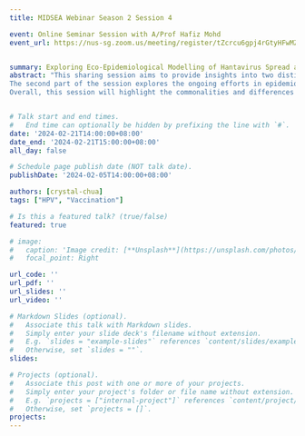 ```yaml
---
title: MIDSEA Webinar Season 2 Session 4

event: Online Seminar Session with A/Prof Hafiz Mohd
event_url: https://nus-sg.zoom.us/meeting/register/tZcrcu6gpj4rGtyHFwMZE-lqvkqxJsF_UJT9


summary: Exploring Eco-Epidemiological Modelling of Hantavirus Spread and Epidemiological Modelling of COVID-19 Transmission
abstract: "This sharing session aims to provide insights into two distinct modelling projects that contribute to our understanding of infectious disease dynamics in animal and human populations. The first project examines the eco-epidemiological modelling, focusing on the spread of hantavirus within ecological systems. Hantaviruses are a family of viruses spread mainly by rodents and can cause varied disease syndromes. This modelling initiative integrates ecological factors, such as rodent ecological dynamics, environmental factors and epidemiological components to unravel the complex interactions driving hantavirus transmission.
The second part of the session explores the ongoing efforts in epidemiological modelling of COVID-19 transmission. Given the unprecedented global impact of the COVID-19, understanding and predicting the dynamics of transmission is crucial for effective public health responses. This modelling project incorporates different factors such as reinfection force and healthcare system capacity, to simulate the spread of the virus and evaluate the efficacy of control measures.
Overall, this session will highlight the commonalities and differences in the approaches employed for modelling diseases spread with distinct ecological and/or epidemiological characteristics. Furthermore, the discussion will explore how insights gained from these models may support authorities in making informed decisions so as to control the spread of the diseases effectively."


# Talk start and end times.
#   End time can optionally be hidden by prefixing the line with `#`.
date: '2024-02-21T14:00:00+08:00'
date_end: '2024-02-21T15:00:00+08:00'
all_day: false

# Schedule page publish date (NOT talk date).
publishDate: '2024-02-05T14:00:00+08:00'

authors: [crystal-chua]
tags: ["HPV", "Vaccination"]

# Is this a featured talk? (true/false)
featured: true

# image:
#   caption: 'Image credit: [**Unsplash**](https://unsplash.com/photos/bzdhc5b3Bxs)'
#   focal_point: Right

url_code: ''
url_pdf: ''
url_slides: ''
url_video: ''

# Markdown Slides (optional).
#   Associate this talk with Markdown slides.
#   Simply enter your slide deck's filename without extension.
#   E.g. `slides = "example-slides"` references `content/slides/example-slides.md`.
#   Otherwise, set `slides = ""`.
slides:

# Projects (optional).
#   Associate this post with one or more of your projects.
#   Simply enter your project's folder or file name without extension.
#   E.g. `projects = ["internal-project"]` references `content/project/deep-learning/index.md`.
#   Otherwise, set `projects = []`.
projects:
---
```


<!-- Slides can be added in a few ways:

- **Create** slides using Wowchemy's [_Slides_](https://wowchemy.com/docs/managing-content/#create-slides) feature and link using `slides` parameter in the front matter of the talk file
- **Upload** an existing slide deck to `static/` and link using `url_slides` parameter in the front matter of the talk file
- **Embed** your slides (e.g. Google Slides) or presentation video on this page using [shortcodes](https://wowchemy.com/docs/writing-markdown-latex/).

Further event details, including page elements such as image galleries, can be added to the body of this page. -->
